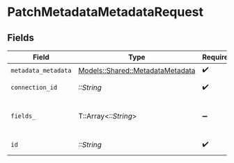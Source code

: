 # PatchMetadataMetadataRequest


## Fields

| Field                                                                       | Type                                                                        | Required                                                                    | Description                                                                 |
| --------------------------------------------------------------------------- | --------------------------------------------------------------------------- | --------------------------------------------------------------------------- | --------------------------------------------------------------------------- |
| `metadata_metadata`                                                         | [Models::Shared::MetadataMetadata](../../models/shared/metadatametadata.md) | :heavy_check_mark:                                                          | N/A                                                                         |
| `connection_id`                                                             | *::String*                                                                  | :heavy_check_mark:                                                          | ID of the connection                                                        |
| `fields_`                                                                   | T::Array<*::String*>                                                        | :heavy_minus_sign:                                                          | Comma-delimited fields to return                                            |
| `id`                                                                        | *::String*                                                                  | :heavy_check_mark:                                                          | ID of the Metadata                                                          |